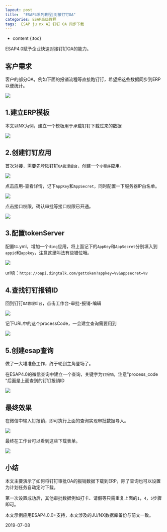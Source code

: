 ```yaml
---
layout: post
title:  "ESAP4系列教程|对接钉钉OA"
categories: ESAP高级教程
tags:  ESAP ju nx AI 钉钉 OA 同步下载
---
```


* content
{:toc}

ESAP4.0赋予企业快速对接钉钉OA的能力。

## 客户需求

客户的部分OA，例如下面的报销流程等直接跑钉钉，希望把这些数据同步到ERP以便统计。

![](/img/esap4a2-1.png)

## 1.建立ERP模板

本文以NX为例，建立一个模板用于承载钉钉下载过来的数据

![](/img/esap4a2-0.png)

## 2.创建钉钉应用

首次对接，需要先登陆钉钉`OA管理后台`，创建一个`小程序`应用。

![](/img/esap4a2-2.png)

点击应用-查看详情，记下`AppKey`和`AppSecret`，同时配置一下服务器IP白名单。

![](/img/esap4a2-3.png)

点击接口权限，确认审批等接口权限已开通。

![](/img/esap4a2-4.png)

## 3.配置tokenServer

配置tc.yml，增加一个`ding`应用，将上面记下的`AppKey`和`AppSecret`分别填入到`appid`和`appkey`，注意这里叫法有些错位哦。

![](/img/esap4a2-5.png)

url填：`https://oapi.dingtalk.com/gettoken?appkey=%v&appsecret=%v`

## 4.查找钉钉报销ID

回到钉钉`OA管理后台`，点击工作台-审批-报销-编辑

![](/img/esap4a2-6.png)

记下URL中的这个processCode，一会建立查询需要用到

![](/img/esap4a2-7.png)

## 5.创建esap查询

做了一大堆准备工作，终于轮到主角登场了。

在ESAP4.0的微信查询中建立一个查询，关键字为`钉报销`，注意"process_code "后面是上面查到的钉钉报销ID

![](/img/esap4a2-8.png)

## 最终效果

在微信中输入钉报销，即可执行上面的查询实现审批数据导入。

![](/img/esap4a2-9.png)

最终在工作台可以看到这些下载表单。

![](/img/esap4a2-10.png)

## 小结
本文主要演示了如何将钉钉审批OA的报销数据下载到ERP，除了查询也可以设置为计划任务自动定时下载。

第一次设置成功后，其他审批数据例如打卡、请假等只需重复上面的`1`，`4`，`5`步骤即可。

本文示例应用ESAP4.0.0+支持，本文涉及的JU/NX数据库备份与前文一致。

2019-07-08